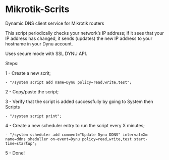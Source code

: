 # Mikrotik-Scrits

Dynamic DNS client service for Mikrotik routers

This script periodically checks your network’s IP address; if it sees that your IP address has changed, it sends (updates) the new IP address to your hostname in your Dynu account.

Uses secure mode with SSL DYNU API.

Steps: 

1 - Create a new scrit;
    
    - "/system script add name=Dynu policy=read,write,test"; 

2 - Copy/paste the script;

3 - Verify that the script is added successfully by going to System then Scripts 

    - "/system script print";

4 - Create a new scheduler entry to run the script every X minutes; 
    
    - "/system scheduler add comment="Update Dynu DDNS" interval=Xm name=ddns_sheduller on-event=Dynu policy=read,write,test start-time=startup";

5 - Done!
